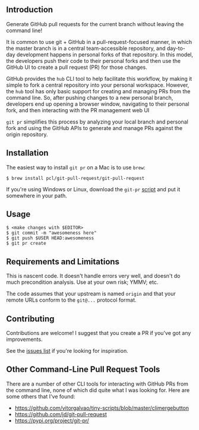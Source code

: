 ## Introduction

Generate GitHub pull requests for the current branch without leaving the
command line!

It is common to use git + GitHub in a pull-request-focused manner, in which 
the master branch is in a central team-accessible repository, and day-to-day
development happens in personal forks of that repository. In this model, the
developers push their code to their personal forks and then use the GitHub
UI to create a pull request (PR) for those changes.

GitHub provides the `hub` CLI tool to help facilitate this workflow, by making
it simple to fork a central repository into your personal workspace. However,
the `hub` tool has only basic support for creating and managing PRs from the
command line. So, after pushing changes to a new personal branch, developers 
end up opening a browser window, navigating to their personal fork, and then 
interacting with the PR management web UI

`git pr` simplifies this process by analyzing your local branch and
personal fork and using the GitHub APIs to generate and manage PRs against
the origin repository.


## Installation

The easiest way to install `git pr` on a Mac is to use `brew`:

    $ brew install pcl/git-pull-request/git-pull-request

If you're using Windows or Linux, download the `git-pr`
[script](https://raw.githubusercontent.com/pcl/git-pull-request/master/git-pr)
and put it somewhere in your path.

## Usage

    $ <make changes with $EDITOR>
    $ git commit -m "awesomeness here"
    $ git push $USER HEAD:awesomeness
    $ git pr create


## Requirements and Limitations

This is nascent code. It doesn't handle errors very well, and doesn't do 
much precondition analysis. Use at your own risk; YMMV; etc.

The code assumes that your upstream is named `origin` and that your remote
URLs conform to the `git@...` protocol format.


## Contributing

Contributions are welcome! I suggest that you create a PR if you've got
any improvements. 

See the [issues list](https://github.com/pcl/git-create-pr/issues) if 
you're looking for inspiration.


## Other Command-Line Pull Request Tools

There are a number of other CLI tools for interacting with GitHub PRs
from the command line, none of which did quite what I was looking
for. Here are some others that I've found:

- https://github.com/vitorgalvao/tiny-scripts/blob/master/climergebutton
- https://github.com/jd/git-pull-request
- https://pypi.org/project/git-pr/
